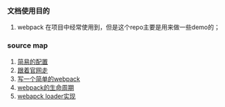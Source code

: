### 文档使用目的
1. webpack 在项目中经常使用到，但是这个repo主要是用来做一些demo的；

### source map
1. [简易的配置](https://github.com/guimeisang/webpack/tree/master/demo1/webpack.config.js)
2. [跟着官网走](https://github.com/guimeisang/webpack/tree/master/demo2)
3. [写一个简单的webpack]()
4. [webpack的生命周期]()
5. [webapck loader实现]()